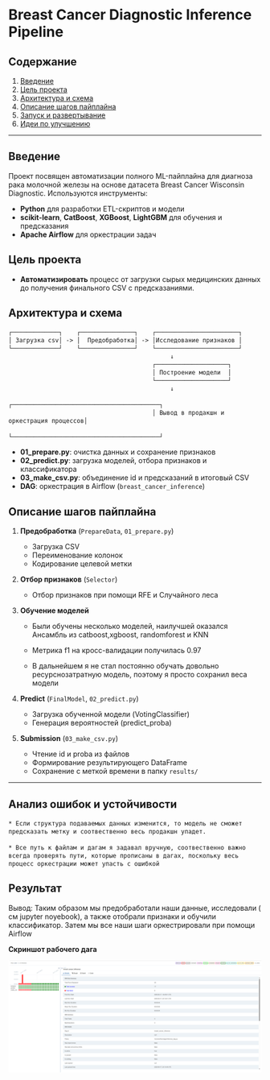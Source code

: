 
# Breast Cancer Diagnostic Inference Pipeline

## Содержание

1. [Введение](#введение)
2. [Цель проекта](#цель-проекта)
3. [Архитектура и схема](#архитектура-и-схема)
4. [Описание шагов пайплайна](#описание-шагов-пайплайна)
5. [Запуск и развертывание](#запуск-и-развертывание)
6. [Идеи по улучшению](#идеи-по-улучшению)

---

## Введение

Проект посвящен автоматизации полного ML-пайплайна для диагноза рака молочной железы на основе датасета Breast Cancer Wisconsin Diagnostic. Используются инструменты:

* **Python** для разработки ETL-скриптов и модели
* **scikit-learn**, **CatBoost**, **XGBoost**, **LightGBM** для обучения и предсказания
* **Apache Airflow** для оркестрации задач

## Цель проекта

* **Автоматизировать** процесс от загрузки сырых медицинских данных до получения финального CSV с предсказаниями.


## Архитектура и схема

```text
┌─────────────┐    ┌───────────────┐    ┌───────────────────────┐
│ Загрузка csv│ -> │  Предобработка│ -> │Исследование признаков │
└─────────────┘    └───────────────┘    └───────────────────────┘
                                             ↓
                                        ┌────────────────────┐
                                        │ Построение модели  │
                                        └────────────────────┘
                                             ↓
                                        ┌─────────────────────────────────────────┐
                                        │ Вывод в продакшн и оркестрация процессов│
                                        └─────────────────────────────────────────┘
```

* **01\_prepare.py**: очистка данных и сохранение признаков
* **02\_predict.py**: загрузка моделей, отбора признаков и классификатора
* **03\_make\_csv.py**: объединение id и предсказаний в итоговый CSV
* **DAG**: оркестрация в Airflow (`breast_cancer_inference`)

## Описание шагов пайплайна

1. **Предобработка** (`PrepareData`, `01_prepare.py`)

   * Загрузка CSV
   * Переименование колонок
   * Кодирование целевой метки

2. **Отбор признаков** (`Selector`)

   * Отбор признаков при помощи RFE и Случайного леса

3. **Обучение моделей**

    * Были обучены несколько моделей, наилучшей оказался Ансамбль из catboost,xgboost, randomforest и KNN

    * Метрика f1 на кросс-валидации получилась 0.97

    * В дальнейшем я не стал постоянно обучать довольно ресурснозатратную модель, поэтому я просто сохранил веса модели



3. **Predict** (`FinalModel`, `02_predict.py`)

   * Загрузка обученной модели (VotingClassifier)
   * Генерация вероятностей (predict\_proba)

4. **Submission** (`03_make_csv.py`)

   * Чтение id и proba из файлов
   * Формирование результирующего DataFrame
   * Сохранение с меткой времени в папку `results/`

---

## Анализ ошибок и устойчивости

    * Если структура подаваемых данных изменится, то модель не сможет предсказать метку и соотвественно весь продакшн упадет.

    * Все путь к файлам и дагам я задавал вручную, соотвественно важно всегда проверять пути, которые прописаны в дагах, поскольку весь процесс оркестрации может упасть с ошибкой


## Результат

Вывод: Таким образом мы предобработали наши данные, исследовали ( см jupyter noyebook), а также отобрали признаки и обучили классификатор. Затем мы все наши шаги оркестрировали при помощи Airflow

**Скриншот рабочего дага** 

![Рабочий даг](screens/airflow_dags.png)
